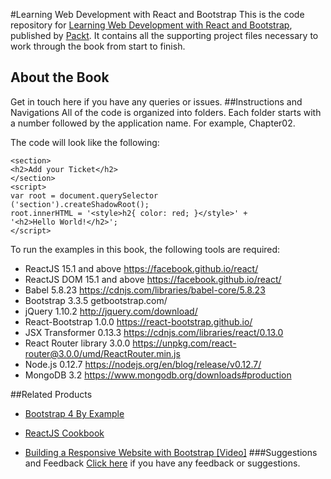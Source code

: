 #Learning Web Development with React and Bootstrap
This is the code repository for [Learning Web Development with React and Bootstrap](https://www.packtpub.com/web-development/learning-web-development-react-and-bootstrap?utm_source=github&utm_medium=repository&utm_campaign=9781786462497), published by [Packt](www.packtpub.com). It contains all the supporting project files necessary to work through the book from start to finish.
## About the Book
Get in touch here if you have any queries or issues.
##Instructions and Navigations
All of the code is organized into folders. Each folder starts with a number followed by the application name. For example, Chapter02.



The code will look like the following:
```
<section>
<h2>Add your Ticket</h2>
</section>
<script>
var root = document.querySelector
('section').createShadowRoot();
root.innerHTML = '<style>h2{ color: red; }</style>' +
'<h2>Hello World!</h2>';
</script>
```

To run the examples in this book, the following tools are required:
* ReactJS 15.1 and above https://facebook.github.io/react/
* ReactJS DOM 15.1 and above https://facebook.github.io/react/
* Babel 5.8.23 https://cdnjs.com/libraries/babel-core/5.8.23
* Bootstrap 3.3.5 getbootstrap.com/
* jQuery 1.10.2 http://jquery.com/download/
* React-Bootstrap 1.0.0 https://react-bootstrap.github.io/
* JSX Transformer 0.13.3 https://cdnjs.com/libraries/react/0.13.0
* React Router library 3.0.0 https://unpkg.com/react-router@3.0.0/umd/ReactRouter.min.js
* Node.js 0.12.7 https://nodejs.org/en/blog/release/v0.12.7/
* MongoDB 3.2 https://www.mongodb.org/downloads#production


##Related Products
* [Bootstrap 4 By Example](https://www.packtpub.com/web-development/bootstrap-4-example?utm_source=github&utm_medium=repository&utm_campaign=9781785288876)

* [ReactJS Cookbook](https://www.packtpub.com/web-development/reactjs-cookbook?utm_source=github&utm_medium=repository&utm_campaign=9781783980727)

* [Building a Responsive Website with Bootstrap [Video]](https://www.packtpub.com/web-development/building-responsive-website-bootstrap-video?utm_source=github&utm_medium=repository&utm_campaign=9781782164982)
###Suggestions and Feedback
[Click here](https://docs.google.com/forms/d/e/1FAIpQLSe5qwunkGf6PUvzPirPDtuy1Du5Rlzew23UBp2S-P3wB-GcwQ/viewform) if you have any feedback or suggestions.
